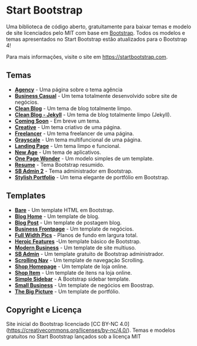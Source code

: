 # Start Bootstrap

Uma biblioteca de código aberto, gratuitamente para baixar temas e modelo de site licenciados pelo MIT com base em [Bootstrap](https://getbootstrap.com/). Todos os modelos e temas apresentados no Start Bootstrap estão atualizados para o Bootstrap 4!

Para mais informações, visite o site em <https://startbootstrap.com>.

## Temas

- [**Agency**](https://startbootstrap.com/themes/agency/) - Uma página sobre o tema agência
- [**Business Casual**](https://startbootstrap.com/themes/business-casual/) - Um tema totalmente desenvolvido sobre site de negócios.
- [**Clean Blog**](https://startbootstrap.com/themes/clean-blog/) - Um tema de blog totalmente limpo.
- [**Clean Blog - Jekyll**](https://startbootstrap.com/themes/clean-blog-jekyll/) - Um tema de blog totalmente limpo (Jekyll).
- [**Coming Soon**](https://startbootstrap.com/themes/coming-soon/) - Em breve um tema.
- [**Creative**](https://startbootstrap.com/themes/creative/) - Um tema criativo de uma página.
- [**Freelancer**](https://startbootstrap.com/themes/freelancer/) - Um tema freelancer de uma página.
- [**Grayscale**](https://startbootstrap.com/themes/grayscale/) - Um tema multifuncional de uma página.
- [**Landing Page**](https://startbootstrap.com/themes/landing-page/) - Um tema limpo e funcional.
- [**New Age**](https://startbootstrap.com/themes/new-age/) - Um tema de aplicativos.
- [**One Page Wonder**](https://startbootstrap.com/themes/one-page-wonder/) - Um modelo simples de um template.
- [**Resume**](https://startbootstrap.com/themes/resume/) - Tema Bootstrap resumido.
- [**SB Admin 2**](https://startbootstrap.com/themes/sb-admin-2/) - Tema administrador em Bootstrap.
- [**Stylish Portfolio**](https://startbootstrap.com/themes/stylish-portfolio/) - Um tema elegante de portfólio em Bootstrap.

## Templates

- [**Bare**](https://startbootstrap.com/templates/bare/) - Um template HTML em Bootstrap.
- [**Blog Home**](https://startbootstrap.com/templates/blog-home/) - Um template de blog.
- [**Blog Post**](https://startbootstrap.com/templates/blog-post/) - Um template de postagem blog.
- [**Business Frontpage**](https://startbootstrap.com/templates/business-frontpage/) - Um template de negócios.
- [**Full Width Pics**](https://startbootstrap.com/templates/full-width-pics/) - Planos de fundo em largura total.
- [**Heroic Features**](https://startbootstrap.com/templates/heroic-features/) -Um template básico de Bootstrap.
- [**Modern Business**](https://startbootstrap.com/templates/modern-business/) - Um template de site multiuso.
- [**SB Admin**](https://startbootstrap.com/templates/sb-admin/) - Um template gratuito de Bootstrap administrador.
- [**Scrolling Nav**](https://startbootstrap.com/templates/scrolling-nav/) - Um template de navegação Scrolling.
- [**Shop Homepage**](https://startbootstrap.com/templates/shop-homepage/) - Um template de loja online.
- [**Shop Item**](https://startbootstrap.com/templates/shop-item/) - Um template de itens na loja online.
- [**Simple Sidebar**](https://startbootstrap.com/templates/simple-sidebar/) - A Bootstrap sidebar template.
- [**Small Business**](https://startbootstrap.com/templates/small-business/) - Um template de negócios em Boostrap.
- [**The Big Picture**](https://startbootstrap.com/templates/the-big-picture/) - Um template de portfólio.

## Copyright e Licença

Site inicial do Bootstrap licenciado [CC BY-NC 4.0] (https://creativecommons.org/licenses/by-nc/4.0/). Temas e modelos gratuitos no Start Bootstrap lançados sob a licença MIT
